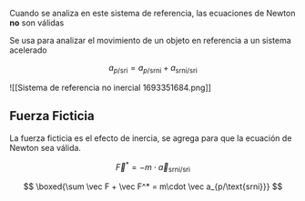 Cuando se analiza en este sistema de referencia, las ecuaciones de Newton **no** son válidas

Se usa para analizar el movimiento de un objeto en referencia a un sistema acelerado

$$
a_{p/\text{sri}} = a_{p/\text{srni}} + a_{\text{srni}/\text{sri}}
$$

![[Sistema de referencia no inercial 1693351684.png]]

## Fuerza Ficticia

La fuerza ficticia es el efecto de inercia, se agrega para que la ecuación de Newton sea válida.

$$
\vec F^* = -m \cdot \vec a_{\text{srni}/\text{sri}}
$$

$$
\boxed{\sum \vec F + \vec F^* = m\cdot \vec a_{p/\text{srni}}}
$$
